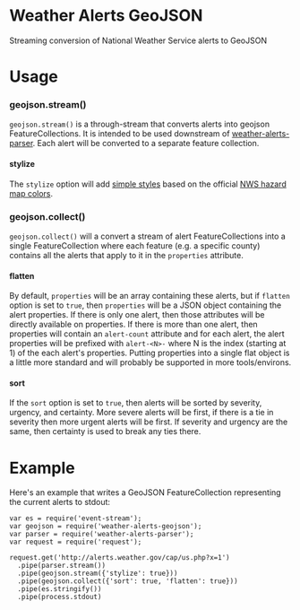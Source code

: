 Weather Alerts GeoJSON
======================

Streaming conversion of National Weather Service alerts to GeoJSON


Usage
=====

### geojson.stream()

`geojson.stream()` is a through-stream that converts alerts into geojson
FeatureCollections. It is intended to be used downstream of
[weather-alerts-parser](https://github.com/TNRIS/weather-alerts-parser). Each
alert will be converted to a separate feature collection. 

#### stylize

The `stylize` option will add [simple
styles](https://github.com/mapbox/simplestyle-spec) based on the official [NWS
hazard map colors](http://www.weather.gov/help-map).


### geojson.collect()
`geojson.collect()` will a convert a stream of alert FeatureCollections into a
single FeatureCollection where each feature (e.g. a specific county) contains
all the alerts that apply to it in the `properties` attribute. 

#### flatten

By default, `properties` will be an array containing these alerts, but if
`flatten` option is set to `true`, then `properties` will be a JSON object
containing the alert properties. If there is only one alert, then those
attributes will be directly available on properties. If there is more than one
alert, then properties will contain an `alert-count` attribute and for each
alert, the alert properties will be prefixed with `alert-<N>-` where N is the
index (starting at 1) of the each alert's properties. Putting properties into a
single flat object is a little more standard and will probably be supported in
more tools/environs.

#### sort

If the `sort` option is set to `true`, then alerts will be sorted by severity,
urgency, and certainty. More severe alerts will be first, if there is a tie in
severity then more urgent alerts will be first. If severity and urgency are the
same, then certainty is used to break any ties there.


Example
=======

Here's an example that writes a GeoJSON FeatureCollection representing the
current alerts to stdout:

```node
var es = require('event-stream');
var geojson = require('weather-alerts-geojson');
var parser = require('weather-alerts-parser');
var request = require('request');

request.get('http://alerts.weather.gov/cap/us.php?x=1')
  .pipe(parser.stream())
  .pipe(geojson.stream({'stylize': true}))
  .pipe(geojson.collect({'sort': true, 'flatten': true}))
  .pipe(es.stringify())
  .pipe(process.stdout)
```
